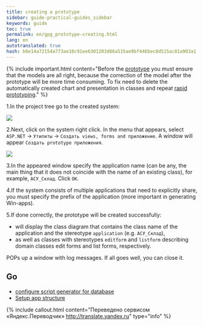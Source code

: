 ```yaml
--- 
title: creating a prototype 
sidebar: guide-practical-guides_sidebar 
keywords: guide 
toc: true 
permalink: en/gpg_prototype-creating.html 
lang: en 
autotranslated: true 
hash: b6e14a72154a773ae18c91ee6301203d86a515ae9bf446bec8d515ac81a903a1 
--- 
```


{% include important.html content="Before the [prototype](fd_prototype-creation.html) you must ensure that the models are all right, because the correction of the model after the prototype will be more time consuming. 
To fix need to delete the automatically created chart and presentation in classes and repeat [rapid prototyping](fd_using-quick-prototyping.html)." %} 

1.In the project tree go to the created system: 

![](/images/pages/guides/flexberry-aspnet/system.png) 

2.Next, click on the system right click. In the menu that appears, select `ASP.NET` -> `Утилиты` -> `Создать views, forms and приложение`. A window will appear `Создать prototype приложения`. 

![](/images/pages/guides/flexberry-aspnet/create-prototype.jpg) 

3.In the appeared window specify the application name (can be any, the main thing that it does not coincide with the name of an existing class), for example, `АСУ_Склад`. Click `OK`. 

4.If the system consists of multiple applications that need to explicitly share, you must specify the prefix of the application (more important in generating Win-apps). 

5.If done correctly, the prototype will be created successfully: 

* will display the class diagram that contains the class name of the application and the stereotype `application` (e.g. `АСУ_Склад`), 
* as well as classes with stereotypes `editform` and `listform` describing domain classes edit forms and list forms, respectively. 

POPs up a window with log messages. If all goes well, you can close it. 

## Go 

* <i class="fa fa-arrow-left" aria-hidden="true"></i> [configure script generator for database](gpg_configuring-script-generator-db.html) 
* [Setup app structure](gpg_configuring-application-structure.html) <i class="fa fa-arrow-right" aria-hidden="true"></i> 



{% include callout.html content="Переведено сервисом «Яндекс.Переводчик» <http://translate.yandex.ru>" type="info" %}